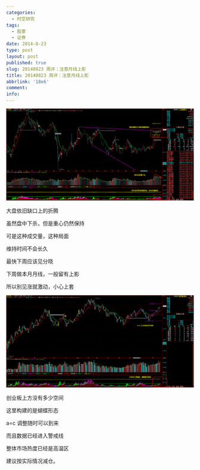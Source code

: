 ```yaml
---
categories:
  - 时空研究
tags:
  - 股票
  - 证券
date: 2014-8-23
type: post
layout: post
published: true
slug: 20140823 周评：注意月线上影
title: 20140823 周评：注意月线上影
abbrlink: '18e6'
comment:
info:
---
```

![20140823-0](/images/20140823-0.gif)

大盘依旧缺口上的折腾

虽然盘中下杀，但是重心仍然保持

可是这种成交量，这种局面

维持时间不会长久

最快下周应该见分晓

下周做本月月线，一般留有上影

所以别见涨就激动，小心上套

![20140823-1](/images/20140823-1.gif)

创业板上方没有多少空间

这里构建的是蝴蝶形态

a=c 调整随时可以到来

而且数据已经进入警戒线

整体市场热度已经是高温区

建议按实际情况减仓。